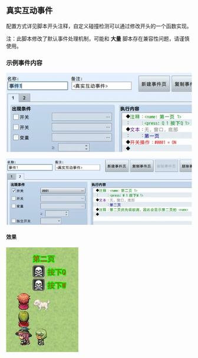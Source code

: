 ## 真实互动事件

配置方式详见脚本开头注释，自定义碰撞检测可以通过修改开头的一个函数实现。

注：此脚本修改了默认事件处理机制，可能和 **大量** 脚本存在兼容性问题，请谨慎使用。

### 示例事件内容

![](1.webp)

![](2.webp)

#### 效果

![](3.webp)
